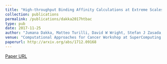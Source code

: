 ```yaml
---
title: "High-throughput Binding Affinity Calculations at Extreme Scales"
collection: publications
permalink: /publications/dakka2017htbac
type: pub
date: 2017-11-25
author: "Jumana Dakka, Matteo Turilli, David W Wright, Stefan J Zasada, Vivek Balasubramanian, Shunzhou Wan, Peter V Coveney and Shantenu Jha"
venue: "Computational Approaches for Cancer Workshop at SuperComputing (SC 2017)"
paperurl: http://arxiv.org/abs/1712.09168
---
```

[Paper URL](http://arxiv.org/abs/1712.09168)



